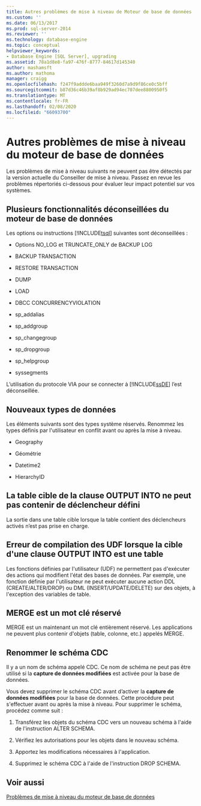 ```yaml
---
title: Autres problèmes de mise à niveau de Moteur de base de données | Microsoft Docs
ms.custom: ''
ms.date: 06/13/2017
ms.prod: sql-server-2014
ms.reviewer: ''
ms.technology: database-engine
ms.topic: conceptual
helpviewer_keywords:
- Database Engine [SQL Server], upgrading
ms.assetid: 78a1d8e8-fa97-476f-8777-84617d145340
author: mashamsft
ms.author: mathoma
manager: craigg
ms.openlocfilehash: f247f9addde6baa949f3260d7a9d9f86ce0c5bff
ms.sourcegitcommit: b87d36c46b39af8b929ad94ec707dee8800950f5
ms.translationtype: MT
ms.contentlocale: fr-FR
ms.lasthandoff: 02/08/2020
ms.locfileid: "66093700"
---
```

# <a name="other-database-engine-upgrade-issues"></a>Autres problèmes de mise à niveau du moteur de base de données
  Les problèmes de mise à niveau suivants ne peuvent pas être détectés par la version actuelle du Conseiller de mise à niveau. Passez en revue les problèmes répertoriés ci-dessous pour évaluer leur impact potentiel sur vos systèmes.  
  
## <a name="multiple-database-engine-deprecated-features"></a>Plusieurs fonctionnalités déconseillées du moteur de base de données  
 Les options ou instructions [!INCLUDE[tsql](../../includes/tsql-md.md)] suivantes sont déconseillées :  
  
-   Options NO_LOG et TRUNCATE_ONLY de BACKUP LOG  
  
-   BACKUP TRANSACTION  
  
-   RESTORE TRANSACTION  
  
-   DUMP  
  
-   LOAD  
  
-   DBCC CONCURRENCYVIOLATION  
  
-   sp_addalias  
  
-   sp_addgroup  
  
-   sp_changegroup  
  
-   sp_dropgroup  
  
-   sp_helpgroup  
  
-   syssegments  
  
 L’utilisation du protocole VIA pour se connecter à [!INCLUDE[ssDE](../../includes/ssde-md.md)] l’est déconseillée.  
  
## <a name="new-data-types"></a>Nouveaux types de données  
 Les éléments suivants sont des types système réservés. Renommez les types définis par l'utilisateur en conflit avant ou après la mise à niveau.  
  
-   Geography  
  
-   Géométrie  
  
-   Datetime2  
  
-   HierarchyID  
  
## <a name="target-table-of-the-output-into-clause-cannot-have-any-defined-triggers"></a>La table cible de la clause OUTPUT INTO ne peut pas contenir de déclencheur défini  
 La sortie dans une table cible lorsque la table contient des déclencheurs activés n’est pas prise en charge.  
  
## <a name="compile-time-error-for-udfs-when-the-target-of-an-output-into-clause-is-a-table"></a>Erreur de compilation des UDF lorsque la cible d'une clause OUTPUT INTO est une table  
 Les fonctions définies par l'utilisateur (UDF) ne permettent pas d'exécuter des actions qui modifient l'état des bases de données. Par exemple, une fonction définie par l'utilisateur ne peut exécuter aucune action DDL (CREATE/ALTER/DROP) ou DML (INSERT/UPDATE/DELETE) sur des objets, à l'exception des variables de table.  
  
## <a name="merge-is-a-reserved-keyword"></a>MERGE est un mot clé réservé  
 MERGE est un maintenant un mot clé entièrement réservé. Les applications ne peuvent plus contenir d'objets (table, colonne, etc.) appelés MERGE.  
  
## <a name="rename-cdc-schema"></a>Renommer le schéma CDC  
 Il y a un nom de schéma appelé CDC. Ce nom de schéma ne peut pas être utilisé si la **capture de données modifiées** est activée pour la base de données.  
  
 Vous devez supprimer le schéma CDC avant d’activer la **capture de données modifiées** pour la base de données. Cette procédure peut s'effectuer avant ou après la mise à niveau. Pour supprimer le schéma, procédez comme suit :  
  
1.  Transférez les objets du schéma CDC vers un nouveau schéma à l'aide de l'instruction ALTER SCHEMA.  
  
2.  Vérifiez les autorisations pour les objets dans le nouveau schéma.  
  
3.  Apportez les modifications nécessaires à l'application.  
  
4.  Supprimez le schéma CDC à l'aide de l'instruction DROP SCHEMA.  
  
## <a name="see-also"></a>Voir aussi  
 [Problèmes de mise à niveau du moteur de base de données](../../../2014/sql-server/install/database-engine-upgrade-issues.md)  
  
  
